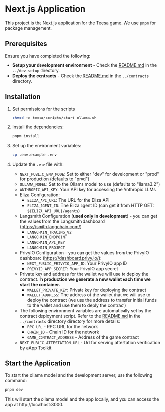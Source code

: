 # Next.js Application

This project is the Next.js application for the Teesa game. We use `pnpm` for package management.

## Prerequisites

Ensure you have completed the following:
- **Setup your development environment** - Check the [README.md](../dev-setup/README.md) in the `../dev-setup` directory.
- **Deploy the contracts** - Check the [README.md](../contracts/README.md) in the `../contracts` directory.

## Installation

1. Set permissions for the scripts
   ```bash
   chmod +x teesa/scripts/start-ollama.sh
   ```

2. Install the dependencies:
   ```bash
   pnpm install
   ```

3. Set up the environment variables:
   ```bash
   cp .env.example .env
   ```

4. Update the `.env` file with:
   - `NEXT_PUBLIC_ENV_MODE`: Set to either "dev" for development or "prod" for production (defaults to "prod")
   - `OLLAMA_MODEL`: Set to the Ollama model to use (defaults to "llama3.2")
   - `ANTHROPIC_API_KEY`: Your API key for accessing the Anthropic LLMs
   - Eliza Configuration:
     - `ELIZA_API_URL`: The URL for the Eliza API
     - `ELIZA_AGENT_ID`: The Eliza agent ID (can get it from HTTP GET: `${ELIZA_API_URL}/agents`)
   - Langsmith Configuration (**used only in development**) - you can get the values from the Langsmith dashboard (https://smith.langchain.com/):
     - `LANGCHAIN_TRACING_V2`
     - `LANGCHAIN_ENDPOINT`
     - `LANGCHAIN_API_KEY`
     - `LANGCHAIN_PROJECT`
   - PrivyIO Configuration - you can get the values from the PrivyIO dashboard (https://dashboard.privy.io/):
     - `NEXT_PUBLIC_PRIVYIO_APP_ID`: Your PrivyIO app ID
     - `PRIVYIO_APP_SECRET`: Your PrivyIO app secret
   - Private key and address for the wallet we will use to deploy the contract. **In production we generate a new wallet each time we start the container.**
      - `WALLET_PRIVATE_KEY`: Private key for deploying the contract
      - `WALLET_ADDRESS`: The address of the wallet that we will use to deploy the contract (we use the address to transfer initial funds to the wallet and use them to deply the contract)
   - The following environment variables are automatically set by the contract deployment script. Refer to the [README.md](../contracts/README.md) in the `../contracts` directory directory for more details:
      - `RPC_URL` - RPC URL for the network
      - `CHAIN_ID` - Chain ID for the network
      - `GAME_CONTRACT_ADDRESS` - Address of the game contract
   - `NEXT_PUBLIC_ATTESTATION_URL` - Url for serving attestation verification by aApp Toolkit
## Start the Application

To start the ollama model and the development server, use the following command:
```bash
pnpm dev
```
This will start the ollama model and the app locally, and you can access the app at http://localhost:3000.
